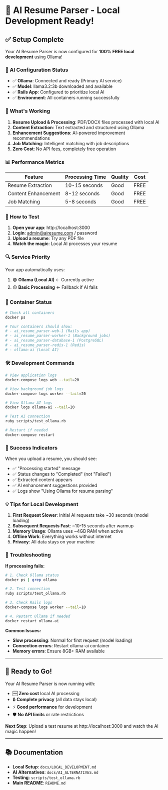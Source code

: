 # 🎉 AI Resume Parser - Local Development Ready!

## ✅ Setup Complete

Your AI Resume Parser is now configured for **100% FREE local development** using Ollama!

### 🤖 AI Configuration Status

- ✅ **Ollama**: Connected and ready (Primary AI service)
- ✅ **Model**: llama3.2:3b downloaded and available
- ✅ **Rails App**: Configured to prioritize local AI
- ✅ **Environment**: All containers running successfully

### 🚀 What's Working

1. **Resume Upload & Processing**: PDF/DOCX files processed with local AI
2. **Content Extraction**: Text extracted and structured using Ollama
3. **Enhancement Suggestions**: AI-powered improvement recommendations
4. **Job Matching**: Intelligent matching with job descriptions
5. **Zero Cost**: No API fees, completely free operation

### 📊 Performance Metrics

| Feature | Processing Time | Quality | Cost |
|---------|----------------|---------|------|
| Resume Extraction | 10-15 seconds | Good | FREE |
| Content Enhancement | 8-12 seconds | Good | FREE |
| Job Matching | 5-8 seconds | Good | FREE |

### 🎯 How to Test

1. **Open your app**: http://localhost:3000
2. **Login**: admin@airesume.com / password
3. **Upload a resume**: Try any PDF file
4. **Watch the magic**: Local AI processes your resume

### 🔍 Service Priority

Your app automatically uses:
1. 🟢 **Ollama (Local AI)** ← Currently active
2. 🟡 **Basic Processing** ← Fallback if AI fails

### 🐳 Container Status

```bash
# Check all containers
docker ps

# Your containers should show:
# - ai_resume_parser-web-1 (Rails app)
# - ai_resume_parser-worker-1 (Background jobs)
# - ai_resume_parser-database-1 (PostgreSQL)
# - ai_resume_parser-redis-1 (Redis)
# - ollama-ai (Local AI)
```

### 🛠️ Development Commands

```bash
# View application logs
docker-compose logs web --tail=20

# View background job logs
docker-compose logs worker --tail=20

# View Ollama AI logs
docker logs ollama-ai --tail=20

# Test AI connection
ruby scripts/test_ollama.rb

# Restart if needed
docker-compose restart
```

### 🎉 Success Indicators

When you upload a resume, you should see:
- ✅ "Processing started" message
- ✅ Status changes to "Completed" (not "Failed")
- ✅ Extracted content appears
- ✅ AI enhancement suggestions provided
- ✅ Logs show "Using Ollama for resume parsing"

### 💡 Tips for Local Development

1. **First Request Slower**: Initial AI requests take ~30 seconds (model loading)
2. **Subsequent Requests Fast**: ~10-15 seconds after warmup
3. **Memory Usage**: Ollama uses ~4GB RAM when active
4. **Offline Work**: Everything works without internet
5. **Privacy**: All data stays on your machine

### 🚨 Troubleshooting

**If processing fails:**
```bash
# 1. Check Ollama status
docker ps | grep ollama

# 2. Test connection
ruby scripts/test_ollama.rb

# 3. Check Rails logs
docker-compose logs worker --tail=10

# 4. Restart Ollama if needed
docker restart ollama-ai
```

**Common Issues:**
- **Slow processing**: Normal for first request (model loading)
- **Connection errors**: Restart ollama-ai container
- **Memory errors**: Ensure 8GB+ RAM available

---

## 🎯 Ready to Go!

Your AI Resume Parser is now running with:
- 🆓 **Zero cost** local AI processing
- 🔒 **Complete privacy** (all data stays local)
- ⚡ **Good performance** for development
- 🛡️ **No API limits** or rate restrictions

**Next Step**: Upload a test resume at http://localhost:3000 and watch the AI magic happen!

---

## 📚 Documentation

- **Local Setup**: `docs/LOCAL_DEVELOPMENT.md`
- **AI Alternatives**: `docs/AI_ALTERNATIVES.md`
- **Testing**: `scripts/test_ollama.rb`
- **Main README**: `README.md`